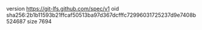 version https://git-lfs.github.com/spec/v1
oid sha256:2b1b11593b21ffcaf50513ba97d367dcfffc72996031725237d9e7408b524687
size 7694
